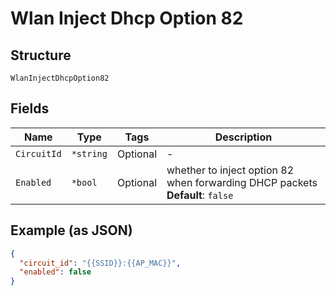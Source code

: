 
# Wlan Inject Dhcp Option 82

## Structure

`WlanInjectDhcpOption82`

## Fields

| Name | Type | Tags | Description |
|  --- | --- | --- | --- |
| `CircuitId` | `*string` | Optional | - |
| `Enabled` | `*bool` | Optional | whether to inject option 82 when forwarding DHCP packets<br>**Default**: `false` |

## Example (as JSON)

```json
{
  "circuit_id": "{{SSID}}:{{AP_MAC}}",
  "enabled": false
}
```

